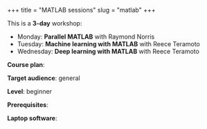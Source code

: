 +++
title = "MATLAB sessions"
slug = "matlab"
+++

This is a **3-day** workshop:

- Monday: **Parallel MATLAB** with Raymond Norris <!-- will need guest accounts on Cedar + reservation for this session -->
- Tuesday: **Machine learning with MATLAB** with Reece Teramoto
- Wednesday: **Deep learning with MATLAB** with Reece Teramoto

**Course plan**:

**Target audience**: general

**Level**: beginner

**Prerequisites**: 

**Laptop software**:
